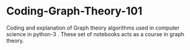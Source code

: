 # Coding-Graph-Theory-101
Coding and explanation of Graph theory algorithms used in computer science in python-3 . These set of notebooks acts as a course in graph theory.
